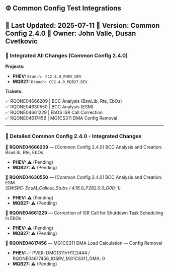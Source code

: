 ## ⚙️ Common Config Test Integrations
📅 Last Updated: 2025-07-11 
🔄 Version: Common Config 2.4.0
👤 Owner: John Valle, Dusan Cvetkovic
---

### 🎯 **Integrated All Changes (Common Config 2.4.0)**  
**Projects:**  
- **PHEV:** `Branch: CC2.4.0_PHEV_DEV `  
- **MQB27:** `Branch: CC2.4.0_MQB27_DEV `  

**Tickets:**  

✅ RQONE04666209 | BCC Analysis (BswLib, Rte, EbOs)  
✅ RQONE04630550 | BCC Analysis (ESM)  
✅ RQONE04661229 | EbOS ISR Call Correction  
✅ RQONE04617456 | MG1CS311 DMA Config Removal  

---

### 🔧 Detailed Common Config 2.4.0 - Integrated Changes


🔄 **RQONE04666209** — [Common Config 2.4.0] BCC Analysis and Creation: BswLib, Rte, EbOs  
- **PHEV:** ⚠️ (Pending)  
- **MQB27:**  ⚠️ (Pending)  


🔄 **RQONE04630550** — [Common Config 2.4.0] BCC Analysis and Creation: ESM  
*(SWSRC: EcuM_Callout_Stubs / 4.16.0_P282.0.0_G00; 1)*  
- **PHEV:**  ⚠️ (Pending)  
- **MQB27:**  ⚠️ (Pending)  


🔄 **RQONE04661229** — Correction of ISR Call for Shutdown Task Scheduling in EbOs  
- **PHEV:**  ⚠️ (Pending)  
- **MQB27:**  ⚠️ (Pending)  


🔄 **RQONE04617456** — MG1CS311 DMA Load Calculation — Config Removal  
- **PHEV:** ✅ PVER: DMG1311VH1C2444 / RQONE04617456_IOSRV_MG1CS311_DMA; 0  
- **MQB27:**  ⚠️ (Pending)